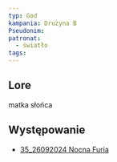 ```yaml
---
typ: God
kampania: Drużyna B
Pseudonim: 
patronat:
  - światło
tags: 
---
```


## Lore
matka słońca

## Występowanie
- [35_26092024 Nocna Furia](../sesje/35_26092024%20Nocna%20Furia.md)





